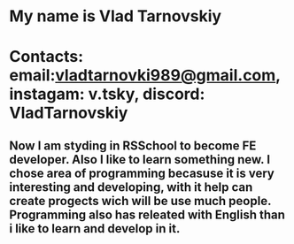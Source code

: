 # My name is Vlad Tarnovskiy
# Contacts: email:vladtarnovki989@gmail.com, instagam: v.tsky, discord: VladTarnovskiy
## Now I am styding in RSSchool to become FE developer. Also I like to learn something new. I chose area of programming becasuse it is very interesting and developing, with it help can create progects wich will be use much people. Programming also has releated with English than i like to learn and develop in it.